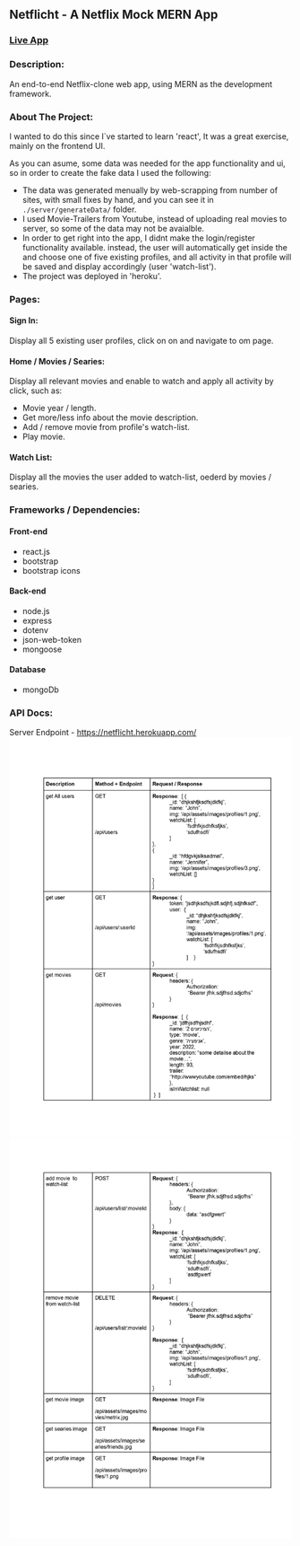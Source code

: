 ## Netflicht - A Netflix Mock MERN App


### [Live App](https://netflicht.herokuapp.com/)

### Description:

An end-to-end Netflix-clone web app, using MERN as the development framework.

### About The Project:

I wanted to do this since I`ve started to learn 'react', It was a great exercise, mainly on the frontend  UI.

As you can asume, some data was needed for the app functionality and ui, so in order to create the fake data I used the following:

- The data was generated menually by web-scrapping from number of sites, with small fixes by hand, and you can see it in `./server/generateData/` folder.
- I used Movie-Trailers from Youtube, instead of uploading real movies to server, so some of the data may not be avaialble.
- In order to get right into the app, I didnt make the login/register functionality available. instead, the user will automatically get inside the and choose one of five existing profiles, and all activity in that profile will be saved and display accordingly (user 'watch-list').
- The project was deployed in 'heroku'.

### Pages:
#### Sign In:
Display all 5 existing user profiles, click on on and navigate to om page.

#### Home / Movies / Searies:
Display all relevant movies and enable to watch and apply all activity by click, such as:
- Movie year / length.
- Get more/less info about the movie description.
- Add / remove movie from profile's watch-list.
- Play movie.

#### Watch List:
Display all the movies the user added to watch-list, oederd by movies / searies.

### Frameworks / Dependencies:
#### Front-end
- react.js
- bootstrap
- bootstrap icons

#### Back-end
- node.js
- express
- dotenv
- json-web-token
- mongoose

#### Database
- mongoDb


### API Docs:
Server Endpoint - https://netflicht.herokuapp.com/
![](/frontend/api-doc/1.jpg)
![](/frontend/api-doc/2.jpg)






